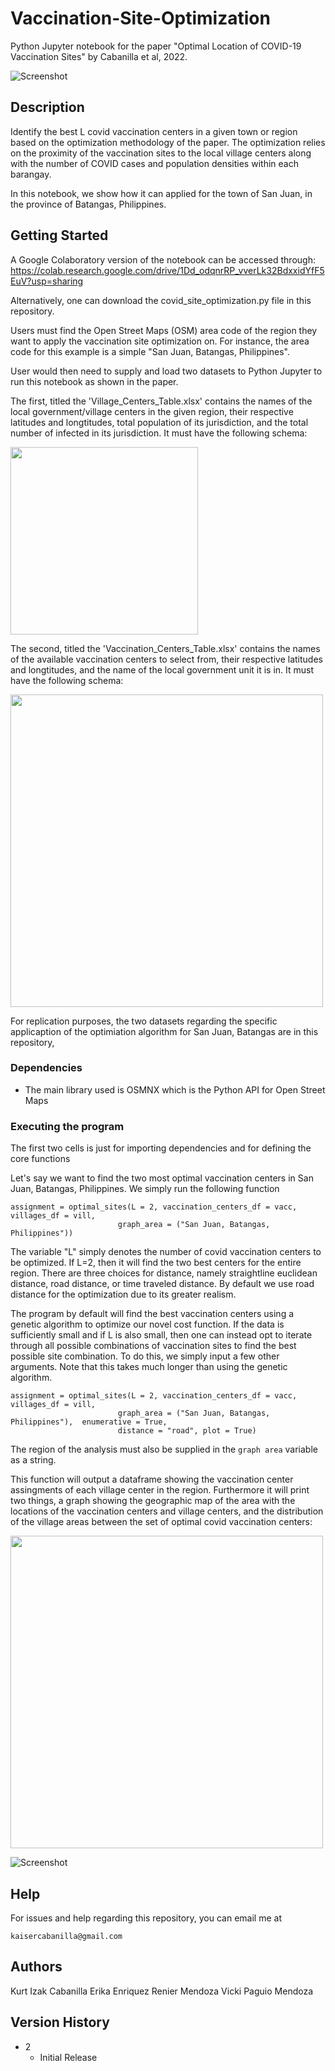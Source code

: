 # Vaccination-Site-Optimization
Python Jupyter notebook for the paper "Optimal Location of COVID-19 Vaccination Sites" by Cabanilla et al, 2022.

![Screenshot](wow.png)
## Description

Identify the best L covid vaccination centers in a given town or region based on the optimization methodology of the paper.  The optimization relies on the proximity of the vaccination sites to the local village centers along with the number of COVID cases and population densities within each barangay.

In this notebook, we show how it can applied for the town of San Juan, in the province of Batangas, Philippines. 

## Getting Started 

A Google Colaboratory version of the notebook can be accessed through:
https://colab.research.google.com/drive/1Dd_odqnrRP_vverLk32BdxxidYfF5EuV?usp=sharing

Alternatively, one can download the covid_site_optimization.py file in this repository.

Users must find the Open Street Maps (OSM) area code of the region they want to apply the vaccination site optimization on.  For instance, the area code for this example is a simple "San Juan, Batangas, Philippines".

User would then need to supply and load two datasets to Python Jupyter to run this notebook as shown in the paper.  

The first, titled the 'Village_Centers_Table.xlsx' contains the names of the local government/village centers in the given region, their respective latitudes and longtitudes, total population of its jurisdiction, and the total number of infected in its jurisdiction.  It must have the following schema:

[<img src="Village_Centers_Table.png.png" width="300"/>](Village_Centers_Table.png)

The second, titled the 'Vaccination_Centers_Table.xlsx' contains the names of the available vaccination centers to select from, their respective latitudes and longtitudes, and the name of the local government unit it is in.  It must have the following schema:

[<img src="Vaccination_Centers_Table.png" width="500"/>](Vaccination_Centers_Table.png)

For replication purposes, the two datasets regarding the specific applicaption of the optimiation algorithm for San Juan, Batangas are in this repository,
### Dependencies

* The main library used is OSMNX which is the Python API for Open Street Maps

### Executing the program
The first two cells is just for importing dependencies and for defining the core functions

Let's say we want to find the two most optimal vaccination centers in San Juan, Batangas, Philippines.  We simply run the following function
```
assignment = optimal_sites(L = 2, vaccination_centers_df = vacc, villages_df = vill,
                        graph_area = ("San Juan, Batangas, Philippines"))
```
The variable "L" simply denotes the number of covid vaccination centers to be optimized.  If L=2, then it will find the two best centers for the entire region.  There are three choices for distance, namely straightline euclidean distance, road distance, or time traveled distance.  By default we use road distance for the optimization due to its greater realism.  

The program by default will find the best vaccination centers using a genetic algorithm to optimize our novel cost function.  If the data is sufficiently small and if L is also small, then one can instead opt to iterate through all possible combinations of vaccination sites to find the best possible site combination. To do this, we simply input a few other arguments. Note that this takes much longer than using the genetic algorithm.

```
assignment = optimal_sites(L = 2, vaccination_centers_df = vacc, villages_df = vill,
                        graph_area = ("San Juan, Batangas, Philippines"),  enumerative = True,
                        distance = "road", plot = True)
```

The region of the analysis must also be supplied in the ```graph area``` variable as a string.

This function will output a dataframe showing the vaccination center assingments of each village center in the region.  Furthermore it will print two things, a graph showing the geographic map of the area with the locations of the vaccination centers and village centers, and the distribution of the village areas between the set of optimal covid vaccination centers:


[<img src="output.png" width="500"/>](output.png)

![Screenshot](2sites_white.png)


## Help

For issues and help regarding this repository, you can email me at
```
kaisercabanilla@gmail.com
```



## Authors
Kurt Izak Cabanilla
Erika Enriquez
Renier Mendoza
Vicki Paguio Mendoza

## Version History
* 2
    * Initial Release

